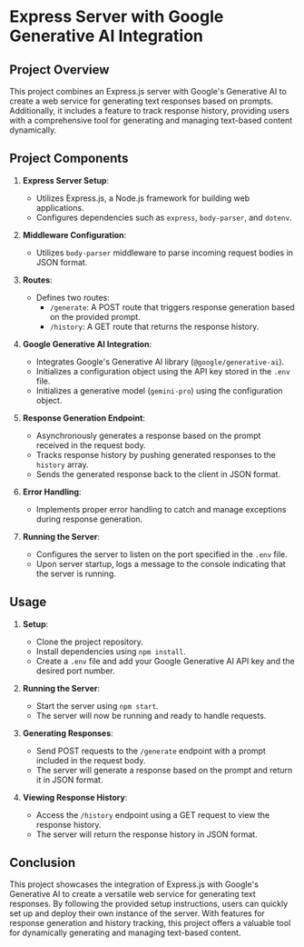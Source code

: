 # Express Server with Google Generative AI Integration

## Project Overview

This project combines an Express.js server with Google's Generative AI to create a web service for generating text responses based on prompts. Additionally, it includes a feature to track response history, providing users with a comprehensive tool for generating and managing text-based content dynamically.

## Project Components

1. **Express Server Setup**:
   - Utilizes Express.js, a Node.js framework for building web applications.
   - Configures dependencies such as `express`, `body-parser`, and `dotenv`.

2. **Middleware Configuration**:
   - Utilizes `body-parser` middleware to parse incoming request bodies in JSON format.

3. **Routes**:
   - Defines two routes:
     - `/generate`: A POST route that triggers response generation based on the provided prompt.
     - `/history`: A GET route that returns the response history.

4. **Google Generative AI Integration**:
   - Integrates Google's Generative AI library (`@google/generative-ai`).
   - Initializes a configuration object using the API key stored in the `.env` file.
   - Initializes a generative model (`gemini-pro`) using the configuration object.

5. **Response Generation Endpoint**:
   - Asynchronously generates a response based on the prompt received in the request body.
   - Tracks response history by pushing generated responses to the `history` array.
   - Sends the generated response back to the client in JSON format.

6. **Error Handling**:
   - Implements proper error handling to catch and manage exceptions during response generation.

7. **Running the Server**:
   - Configures the server to listen on the port specified in the `.env` file.
   - Upon server startup, logs a message to the console indicating that the server is running.

## Usage

1. **Setup**:
   - Clone the project repository.
   - Install dependencies using `npm install`.
   - Create a `.env` file and add your Google Generative AI API key and the desired port number.

2. **Running the Server**:
   - Start the server using `npm start`.
   - The server will now be running and ready to handle requests.

3. **Generating Responses**:
   - Send POST requests to the `/generate` endpoint with a prompt included in the request body.
   - The server will generate a response based on the prompt and return it in JSON format.

4. **Viewing Response History**:
   - Access the `/history` endpoint using a GET request to view the response history.
   - The server will return the response history in JSON format.

## Conclusion

This project showcases the integration of Express.js with Google's Generative AI to create a versatile web service for generating text responses. By following the provided setup instructions, users can quickly set up and deploy their own instance of the server. With features for response generation and history tracking, this project offers a valuable tool for dynamically generating and managing text-based content.

